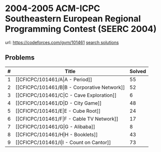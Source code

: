 # 2004-2005 ACM-ICPC Southeastern European Regional Programming Contest (SEERC 2004)

url: https://codeforces.com/gym/101461
[search solutions](https://www.google.com/search?q=Solution+OR+題解+2004-2005+ACM-ICPC+Southeastern+European+Regional+Programming+Contest+(SEERC+2004))

## Problems

| # | Title | Solved |
| --- | --- | --- |
|1|[[CFICPC/101461/A\|A - Period]]|55|
|2|[[CFICPC/101461/B\|B - Corporative Network]]|52|
|3|[[CFICPC/101461/C\|C - Cave Exploration]]|6|
|4|[[CFICPC/101461/D\|D - City Game]]|48|
|5|[[CFICPC/101461/E\|E - Cube Root]]|24|
|6|[[CFICPC/101461/F\|F - Cable TV Network]]|17|
|7|[[CFICPC/101461/G\|G - Alibaba]]|8|
|8|[[CFICPC/101461/H\|H - Booklets]]|43|
|9|[[CFICPC/101461/I\|I - Count on Cantor]]|73|
